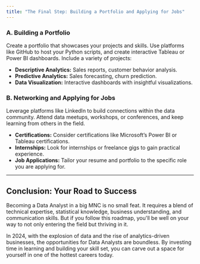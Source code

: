 ```yaml
---
title: "The Final Step: Building a Portfolio and Applying for Jobs"
---
```


### A. **Building a Portfolio**
Create a portfolio that showcases your projects and skills. Use platforms like GitHub to host your Python scripts, and create interactive Tableau or Power BI dashboards. Include a variety of projects:

- **Descriptive Analytics:** Sales reports, customer behavior analysis.
- **Predictive Analytics:** Sales forecasting, churn prediction.
- **Data Visualization:** Interactive dashboards with insightful visualizations.

### B. **Networking and Applying for Jobs**
Leverage platforms like LinkedIn to build connections within the data community. Attend data meetups, workshops, or conferences, and keep learning from others in the field.

- **Certifications:** Consider certifications like Microsoft’s Power BI or Tableau certifications.
- **Internships:** Look for internships or freelance gigs to gain practical experience.
- **Job Applications:** Tailor your resume and portfolio to the specific role you are applying for.

---

## Conclusion: Your Road to Success

Becoming a Data Analyst in a big MNC is no small feat. It requires a blend of technical expertise, statistical knowledge, business understanding, and communication skills. But if you follow this roadmap, you'll be well on your way to not only entering the field but thriving in it.

In 2024, with the explosion of data and the rise of analytics-driven businesses, the opportunities for Data Analysts are boundless. By investing time in learning and building your skill set, you can carve out a space for yourself in one of the hottest careers today.
